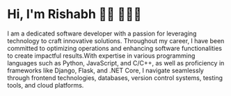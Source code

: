 # Hi, I'm Rishabh 👋🏾 🧑🏾‍💻


I am a dedicated software developer with a passion for leveraging technology to craft innovative solutions. Throughout my career, I have been committed to optimizing operations and enhancing software functionalities to create impactful results.With expertise in various programming languages such as Python, JavaScript, and C/C++, as well as proficiency in frameworks like Django, Flask, and .NET Core, I navigate seamlessly through frontend technologies, databases, version control systems, testing tools, and cloud platforms.
